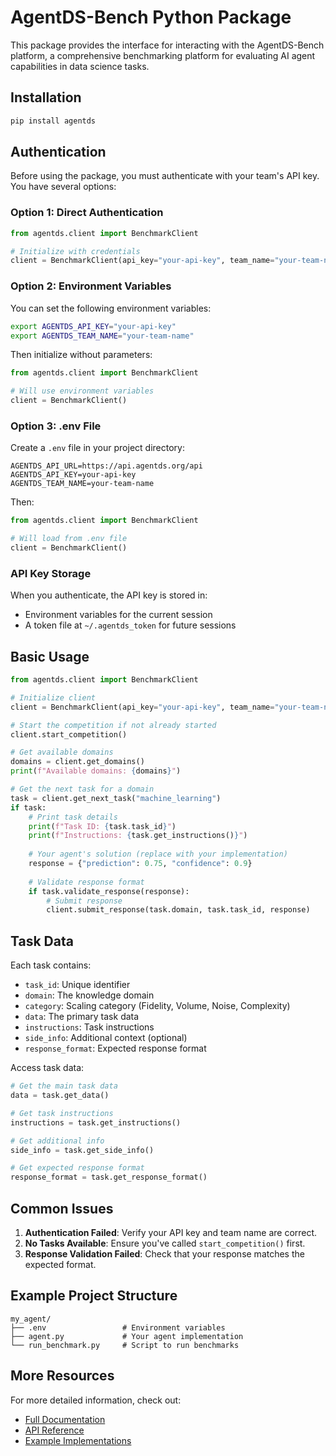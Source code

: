 # AgentDS-Bench Python Package

This package provides the interface for interacting with the AgentDS-Bench platform, a comprehensive benchmarking platform for evaluating AI agent capabilities in data science tasks.

## Installation

```bash
pip install agentds
```

## Authentication

Before using the package, you must authenticate with your team's API key. You have several options:

### Option 1: Direct Authentication

```python
from agentds.client import BenchmarkClient

# Initialize with credentials
client = BenchmarkClient(api_key="your-api-key", team_name="your-team-name")
```

### Option 2: Environment Variables

You can set the following environment variables:

```bash
export AGENTDS_API_KEY="your-api-key"
export AGENTDS_TEAM_NAME="your-team-name"
```

Then initialize without parameters:

```python
from agentds.client import BenchmarkClient

# Will use environment variables
client = BenchmarkClient()
```

### Option 3: .env File

Create a `.env` file in your project directory:

```
AGENTDS_API_URL=https://api.agentds.org/api
AGENTDS_API_KEY=your-api-key
AGENTDS_TEAM_NAME=your-team-name
```

Then:

```python
from agentds.client import BenchmarkClient

# Will load from .env file
client = BenchmarkClient()
```

### API Key Storage

When you authenticate, the API key is stored in:
- Environment variables for the current session
- A token file at `~/.agentds_token` for future sessions

## Basic Usage

```python
from agentds.client import BenchmarkClient

# Initialize client
client = BenchmarkClient(api_key="your-api-key", team_name="your-team-name")

# Start the competition if not already started
client.start_competition()

# Get available domains
domains = client.get_domains()
print(f"Available domains: {domains}")

# Get the next task for a domain
task = client.get_next_task("machine_learning")
if task:
    # Print task details
    print(f"Task ID: {task.task_id}")
    print(f"Instructions: {task.get_instructions()}")
    
    # Your agent's solution (replace with your implementation)
    response = {"prediction": 0.75, "confidence": 0.9}
    
    # Validate response format
    if task.validate_response(response):
        # Submit response
        client.submit_response(task.domain, task.task_id, response)
```

## Task Data

Each task contains:
- `task_id`: Unique identifier
- `domain`: The knowledge domain
- `category`: Scaling category (Fidelity, Volume, Noise, Complexity)
- `data`: The primary task data
- `instructions`: Task instructions
- `side_info`: Additional context (optional)
- `response_format`: Expected response format

Access task data:

```python
# Get the main task data
data = task.get_data()

# Get task instructions
instructions = task.get_instructions()

# Get additional info
side_info = task.get_side_info()

# Get expected response format
response_format = task.get_response_format()
```

## Common Issues

1. **Authentication Failed**: Verify your API key and team name are correct.
2. **No Tasks Available**: Ensure you've called `start_competition()` first.
3. **Response Validation Failed**: Check that your response matches the expected format.

## Example Project Structure

```
my_agent/
├── .env                 # Environment variables
├── agent.py             # Your agent implementation
└── run_benchmark.py     # Script to run benchmarks
```

## More Resources

For more detailed information, check out:
- [Full Documentation](https://agentds.org/docs/python-package)
- [API Reference](https://agentds.org/docs/api)
- [Example Implementations](https://agentds.org/examples) 